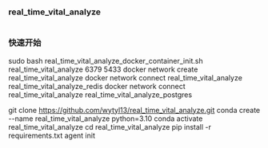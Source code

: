 ### real_time_vital_analyze
```

```


### 快速开始
sudo bash real_time_vital_analyze_docker_container_init.sh real_time_vital_analyze 6379 5433
docker network create real_time_vital_analyze
docker network connect real_time_vital_analyze real_time_vital_analyze_redis
docker network connect real_time_vital_analyze real_time_vital_analyze_postgres

git clone https://github.com/wytyl13/real_time_vital_analyze.git
conda create --name real_time_vital_analyze python=3.10
conda activate real_time_vital_analyze
cd real_time_vital_analyze
pip install -r requirements.txt
agent init










